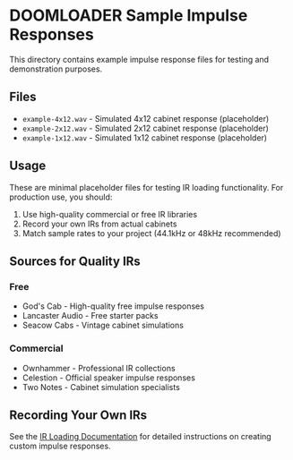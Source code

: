 # DOOMLOADER Sample Impulse Responses

This directory contains example impulse response files for testing and demonstration purposes.

## Files

- `example-4x12.wav` - Simulated 4x12 cabinet response (placeholder)
- `example-2x12.wav` - Simulated 2x12 cabinet response (placeholder)  
- `example-1x12.wav` - Simulated 1x12 cabinet response (placeholder)

## Usage

These are minimal placeholder files for testing IR loading functionality. For production use, you should:

1. Use high-quality commercial or free IR libraries
2. Record your own IRs from actual cabinets
3. Match sample rates to your project (44.1kHz or 48kHz recommended)

## Sources for Quality IRs

### Free
- God's Cab - High-quality free impulse responses
- Lancaster Audio - Free starter packs
- Seacow Cabs - Vintage cabinet simulations

### Commercial  
- Ownhammer - Professional IR collections
- Celestion - Official speaker impulse responses
- Two Notes - Cabinet simulation specialists

## Recording Your Own IRs

See the [IR Loading Documentation](../docs/ir-loading.md) for detailed instructions on creating custom impulse responses.